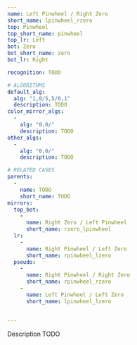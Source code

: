 ```yaml
---
name: Left Pinwheel / Right Zero
short_name: lpinwheel_rzero
top: Pinwheel
top_short_name: pinwheel
top_lr: Left
bot: Zero
bot_short_name: zero
bot_lr: Right

recognition: TODO

# ALGORITHMS
default_alg:
  alg: "1,0/5,5/0,1"
  description: TODO
color_mirror_algs:
  -
    alg: "0,0/"
    description: TODO
other_algs:
  -
    alg: "0,0/"
    description: TODO

# RELATED CASES
parents:
  -
    name: TODO
    short_name: TODO
mirrors:
  top_bot:
    -
      name: Right Zero / Left Pinwheel
      short_name: rzero_lpinwheel
  lr:
    -
      name: Right Pinwheel / Left Zero
      short_name: rpinwheel_lzero
  pseudo:
    -
      name: Right Pinwheel / Right Zero
      short_name: rpinwheel_rzero
    -
      name: Left Pinwheel / Left Zero
      short_name: lpinwheel_lzero


---
```


Description TODO

